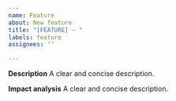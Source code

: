 ```yaml
---
name: Feature
about: New feature
title: "[FEATURE] - "
labels: feature
assignees: ''

---
```


**Description**
A clear and concise description.

**Impact analysis**
A clear and concise description.
